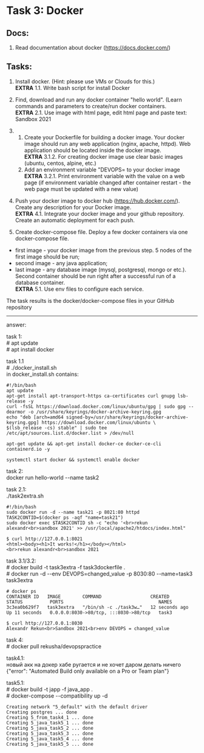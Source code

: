 # Task 3: Docker
 
## Docs:
1. Read documentation about docker (https://docs.docker.com/)
 
## Tasks:
1. Install docker. (Hint: please use VMs or Clouds  for this.) <br> **EXTRA** 1.1. Write bash script for install Docker 
 
2. Find, download and run any docker container "hello world". (Learn commands and parameters to create/run docker containers.<br> **EXTRA** 2.1. Use image with html page, edit html page and paste text: <Username> Sandbox 2021
 
3. 1. Create your Dockerfile for building a docker image. Your docker image should run any web application (nginx, apache, httpd). Web application should be located inside the docker image. <br> **EXTRA** 3.1.2. For creating docker image use clear basic images (ubuntu, centos, alpine, etc.)
   1. Add an environment variable "DEVOPS=<username> to your docker image<br> **EXTRA** 3.2.1. Print environment variable with the value on a web page (if environment variable changed after container restart - the web page must be updated with a new value)
 
4. Push your docker image to docker hub (https://hub.docker.com/). Create any description for your Docker image. <br> **EXTRA** 4.1. Integrate your docker image and your github repository. Create an automatic deployment for each push.
 
5.  Create docker-compose file. Deploy a few docker containers via one docker-compose file. 
  * first image - your docker image from the previous step. 5 nodes of the first image should be run;
  * second image - any java application;
  * last image - any database image (mysql, postgresql, mongo or etc.).
  Second container should be run right after a successful run of a database container.<br> **EXTRA** 5.1. Use env files to configure each service.

 
The task results is the docker/docker-compose files in your GitHub repository

 -------------------------
 answer:  

  task 1:  
   \# apt update  
   \# apt install docker   
   
  task 1.1  
   \# ./docker_install.sh  
   in docker_install.sh contains:  
```
#!/bin/bash
apt update
apt-get install apt-transport-https ca-certificates curl gnupg lsb-release -y
curl -fsSL https://download.docker.com/linux/ubuntu/gpg | sudo gpg --dearmor -o /usr/share/keyrings/docker-archive-keyring.gpg
echo "deb [arch=amd64 signed-by=/usr/share/keyrings/docker-archive-keyring.gpg] https://download.docker.com/linux/ubuntu \
$(lsb_release -cs) stable" | sudo tee /etc/apt/sources.list.d/docker.list > /dev/null

apt-get update && apt-get install docker-ce docker-ce-cli containerd.io -y

systemctl start docker && systemctl enable docker
```

  task 2:  
    docker run hello-world --name task2

  task 2.1:  
    ./task2extra.sh  
```
#!/bin/bash
sudo docker run -d --name task21 -p 8021:80 httpd
TASK2CONTID=$(docker ps -aqf "name=task21")
sudo docker exec $TASK2CONTID sh -c "echo '<br>rekun alexandr<br>sandbox 2021' >> /usr/local/apache2/htdocs/index.html"
```

```
$ curl http://127.0.0.1:8021 
<html><body><h1>It works!</h1></body></html>
<br>rekun alexandr<br>sandbox 2021
```
 
  task 3.1/3.2:  
    \# docker build -t task3extra -f task3dockerfile .  
    \# docker run -d --env DEVOPS=changed_value -p 8030:80 --name=task3 task3extra
```
# docker ps
CONTAINER ID   IMAGE        COMMAND                  CREATED          STATUS          PORTS                                   NAMES
3c3ea0b629f7   task3extra   "/bin/sh -c ./task3w…"   12 seconds ago   Up 11 seconds   0.0.0.0:8030->80/tcp, :::8030->80/tcp   task3
```
```
$ curl http://127.0.0.1:8030
Alexandr Rekun<br>Sandbox 2021<br>env DEVOPS = changed_value
```
  task 4:  
    \# docker pull rekusha/devopspractice  
  
  task4.1:  
    новый акк на докер хабе ругается и не хочет даром делать ничего  
    {"error": "Automated Build only available on a Pro or Team plan"}  
  
  task5.1:  
 \# docker build -t japp -f java_app .    
 \# docker-compose --compatibility up -d  
 
```
Creating network "5_default" with the default driver
Creating postgres ... done
Creating 5_from_task4_1 ... done
Creating 5_java_task5_1 ... done
Creating 5_java_task5_2 ... done
Creating 5_java_task5_3 ... done
Creating 5_java_task5_4 ... done
Creating 5_java_task5_5 ... done
```

